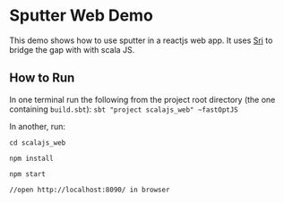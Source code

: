 # Sputter Web Demo
This demo shows how to use sputter in a reactjs web app. It uses
[Sri](https://github.com/chandu0101/sri) to bridge the gap with with 
scala JS. 

## How to Run 
In one terminal run the following from the project root directory (the 
one containing `build.sbt`): `sbt "project scalajs_web" ~fastOptJS`

In another, run:

```
cd scalajs_web

npm install

npm start

//open http://localhost:8090/ in browser

```
